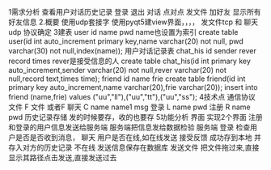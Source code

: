 1需求分析
    查看用户对话历史记录
    登录
    退出
    对话 点对点
    发文件
    加好友
    显示所有好友信息
2.概要 使用udp套接字 使用pyqt5建view界面，，，，
发文件tcp 和 聊天udp 协议确定
3建表 user id name pwd name也设置为索引
    create table user(id int auto_increment primary key,name varchar(20) not null,
     pwd varchar(30) not null,index(name));
    用户对话记录表 chat_his id sender rever record times    rever是接受信息的人
    create table chat_his(id int primary key auto_increment,sender varchar(20) not null,rever varchar(20) not null,record text,times time);
    friend id name frie
    create table friend(id int primary key auto_increment,name varchar(20),frie varchar(20));
insert into friend (name,frie) values ("uu","ll"),("uu","tt"),("uu","ss");
4技术点
通信协议 文件 F 文件 或者F
        聊天 C name name1 msg
        登录 L name pwd
        注册 R name pwd
历史记录存储  发的时候要存，收的也要存
5功能分析
界面
实现2个界面   注册和登录的用户信息发送给服务端    服务端把信息发给数据检验
服务端
登录  检查用户是否是否收到消息，
聊天  用户是否在线,如在线发送 接受反馈 成功存到本地  并存入对方的历史记录
                    不在线 发送信息保存在数据库
发送文件   把文件拖过来,直接显示其路径点击发送,直接发送过去